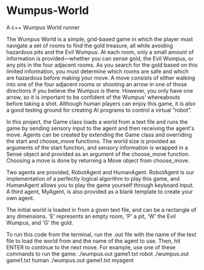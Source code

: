 # Wumpus-World
A c++ Wumpus World runner

The Wumpus World is a simple, grid-based game in which the player must navigate a set of rooms to find the gold treasure, all while avoiding hazardous pits and the Evil Wumpus. At each room, only a small amount of information is provided—whether you can sense gold, the Evil Wumpus, or any pits in the four adjacent rooms. As you search for the gold based on this limited information, you must determine which rooms are safe and which are hazardous before making your move. A move consists of either walking into one of the four adjacent rooms or shooting an arrow in one of those directions if you believe the Wumpus is there. However, you only have one arrow, so it is important to be confident of the Wumpus’ whereabouts before taking a shot. Although human players can enjoy this game, it is also a good testing ground for creating AI programs to control a virtual “robot”.

In this project, the Game class loads a world from a text file and runs the game by sending sensory input to the agent and then receiving the agent's move. Agents can be created by extending the Game class and overriding the start and choose_move functions. The world size is provided as arguments of the start function, and sensory information is wrapped in a Sense object and provided as an argument of the choose_move function. Choosing a move is done by returning a Move object from choose_move.

Two agents are provided, RobotAgent and HumanAgent. RobotAgent is our implementation of a perfectly logical algorithm to play this game, and HumanAgent allows you to play the game yourself through keyboard input. A third agent, MyAgent, is also provided as a blank template to create your own agent.

The initial world is loaded in from a given text file, and can be a rectangle of any dimensions. 'E' represents an empty room, 'P' a pit, 'W' the Evil Wumpus, and 'G' the gold.

To run this code from the terminal, run the .out file with the name of the text file to load the world from and the name of the agent to use. Then, hit ENTER to continue to the next move. For example, use one of these commands to run the game:
./wumpus.out game1.txt robot
./wumpus.out game1.txt human
./wumpus.out game1.txt myagent
